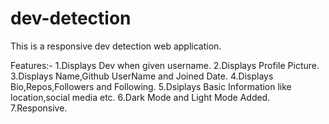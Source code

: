 # dev-detection
This is a responsive dev detection web application.

Features:-
1.Displays Dev when given username.
2.Displays Profile Picture.
3.Displays Name,Github UserName and Joined Date.
4.Displays Bio,Repos,Followers and Following.
5.Dsiplays Basic Information like location,social media etc.
6.Dark Mode and Light Mode Added.
7.Responsive.
